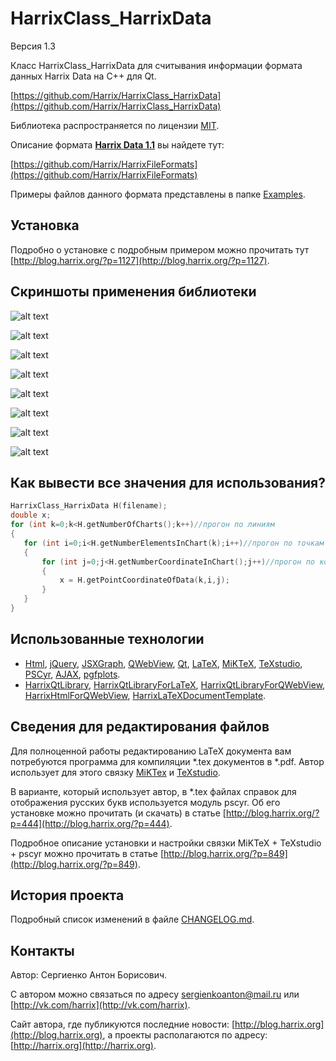 HarrixClass_HarrixData
======================

Версия 1.3

Класс HarrixClass_HarrixData для считывания информации формата данных Harrix Data на C++ для Qt.

[https://github.com/Harrix/HarrixClass_HarrixData](https://github.com/Harrix/HarrixClass_HarrixData)

Библиотека распространяется по лицензии [MIT](https://github.com/Harrix/HarrixClass_HarrixData/blob/master/LICENSE).

Описание формата [**Harrix Data 1.1**](https://github.com/Harrix/HarrixFileFormats/blob/master/Harrix%20Data%201.1/) вы найдете тут:

[https://github.com/Harrix/HarrixFileFormats](https://github.com/Harrix/HarrixFileFormats)

Примеры файлов данного формата представлены в папке [Examples](https://github.com/Harrix/HarrixClass_HarrixData/blob/master/Examples).

Установка
---------

Подробно о установке с подробным примером можно прочитать тут [http://blog.harrix.org/?p=1127](http://blog.harrix.org/?p=1127).

Скриншоты применения библиотеки
-------------------------------

![alt text](https://raw.github.com/Harrix/HarrixClass_HarrixData/master/imagesforgithub/example2.png "Пример вывода")

![alt text](https://raw.github.com/Harrix/HarrixClass_HarrixData/master/imagesforgithub/example3.png "Пример вывода")

![alt text](https://raw.github.com/Harrix/HarrixClass_HarrixData/master/imagesforgithub/example4.png "Пример вывода")

![alt text](https://raw.github.com/Harrix/HarrixClass_HarrixData/master/imagesforgithub/example5.png "Пример вывода")

![alt text](https://raw.github.com/Harrix/HarrixClass_HarrixData/master/imagesforgithub/example_6.png "Пример вывода")

![alt text](https://raw.github.com/Harrix/HarrixClass_HarrixData/master/imagesforgithub/example7.png "Пример вывода")

![alt text](https://raw.github.com/Harrix/HarrixClass_HarrixData/master/imagesforgithub/example8.png "Пример вывода")

![alt text](https://raw.github.com/Harrix/HarrixClass_HarrixData/master/imagesforgithub/example9.png "Пример вывода")

Как вывести все значения для использования?
-------------------------------------------

```cpp
HarrixClass_HarrixData H(filename);
double x;
for (int k=0;k<H.getNumberOfCharts();k++)//прогон по линиям
{
   for (int i=0;i<H.getNumberElementsInChart(k);i++)//прогон по точкам
   {
       for (int j=0;j<H.getNumberCoordinateInChart();j++)//прогон по координатам точки
       {
           x = H.getPointCoordinateOfData(k,i,j);
       }
   }
}
```

Использованные технологии
-------------------------

- [Html](http://ru.wikipedia.org/wiki/HTML), [jQuery](http://jquery.com/), [JSXGraph](https://github.com/jsxgraph/jsxgraph), [QWebView](http://qt-project.org/doc/qt-5/qwebview.html), [Qt](http://qt-project.org/), [LaTeX](http://ru.wikipedia.org/wiki/LaTeX), [MiKTeX](http://miktex.org/), [TeXstudio](http://texstudio.sourceforge.net/), [PSCyr]([http://blog.harrix.org/?p=444](http://blog.harrix.org/?p=444)), [AJAX](http://ru.wikipedia.org/wiki/AJAX), [pgfplots](http://pgfplots.sourceforge.net/).
- [HarrixQtLibrary](https://github.com/Harrix/HarrixQtLibrary), [HarrixQtLibraryForLaTeX](https://github.com/Harrix/HarrixQtLibraryForLaTeX), [HarrixQtLibraryForQWebView](https://github.com/Harrix/HarrixQtLibraryForQWebView), [HarrixHtmlForQWebView](https://github.com/Harrix/HarrixHtmlForQWebView), [HarrixLaTeXDocumentTemplate](https://github.com/Harrix/HarrixLaTeXDocumentTemplate).

Сведения для редактирования файлов
----------------------------------

Для полноценной работы редактированию LaTeX документа вам потребуются программа для компиляции \*.tex документов в \*.pdf. Автор использует для этого связку [MiKTex](http://www.miktex.org/) и [TeXstudio](http://texstudio.sourceforge.net/). 

В варианте, который использует автор, в \*.tex файлах справок для отображения русских букв используется модуль pscyr. Об его установке можно прочитать (и скачать) в статье [http://blog.harrix.org/?p=444](http://blog.harrix.org/?p=444).

Подробное описание установки и настройки связки MiKTeX + TeXstudio + pscyr можно прочитать в статье [http://blog.harrix.org/?p=849](http://blog.harrix.org/?p=849).

История проекта
---------------

Подробный список изменений в файле [CHANGELOG.md](https://github.com/Harrix/HarrixClass_HarrixData/blob/master/CHANGELOG.md).

Контакты
--------

Автор: Сергиенко Антон Борисович.

С автором можно связаться по адресу [sergienkoanton@mail.ru](mailto:sergienkoanton@mail.ru) или  [http://vk.com/harrix](http://vk.com/harrix).

Сайт автора, где публикуются последние новости: [http://blog.harrix.org](http://blog.harrix.org), а проекты располагаются по адресу: [http://harrix.org](http://harrix.org).
